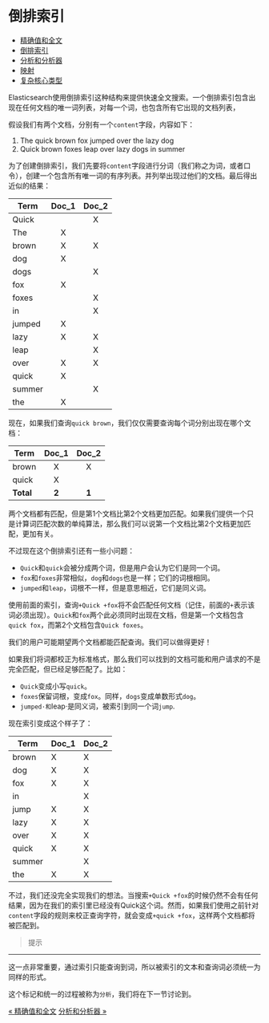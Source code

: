 
倒排索引
=======

* [精确值和全文](exact-values-versus-full-text.md)
* [倒排索引](inverted-index.md)
* [分析和分析器](analysis-and-analyzers.md)
* [映射](mapping.md)
* [复杂核心类型](complex-core-field-types.md)

Elasticsearch使用倒排索引这种结构来提供快速全文搜索。一个倒排索引包含出现在任何文档的唯一词列表，对每一个词，也包含所有它出现的文档列表，

假设我们有两个文档，分别有一个`content`字段，内容如下：

1. The quick brown fox jumped over the lazy dog
2. Quick brown foxes leap over lazy dogs in summer

为了创建倒排索引，我们先要将`content`字段进行分词（我们称之为词，或者口令），创建一个包含所有唯一词的有序列表。并列举出现过他们的文档。最后得出近似的结果：

Term    | Doc_1 | Doc_2
--------|:-----:|:----:
Quick   |       |  X    
The     |   X   |
brown   |   X   |  X
dog     |   X   |
dogs    |       |  X
fox     |   X   |
foxes   |       |  X
in      |       |  X
jumped  |   X   |
lazy    |   X   |  X
leap    |       |  X
over    |   X   |  X
quick   |   X   |
summer  |       |  X
the     |   X   |

现在，如果我们查询`quick brown`，我们仅仅需要查询每个词分别出现在哪个文档：


Term    | Doc_1 | Doc_2
--------|:-----:|:------:
brown   |   X   |  X
quick   |   X   |
**Total**   |   **2**   |  **1**


两个文档都有匹配，但是第1个文档比第2个文档更加匹配。如果我们提供一个只是计算词匹配次数的单纯算法，那么我们可以说第一个文档比第2个文档更加匹配，更加有关。

不过现在这个倒排索引还有一些小问题：

* `Quick`和`quick`会被分成两个词，但是用户会认为它们是同一个词。
* `fox`和`foxes`非常相似，`dog`和`dogs`也是一样；它们的词根相同。
* `jumped`和`leap`，词根不一样，但是意思相近，它们是同义词。

使用前面的索引，查询`+Quick +fox`将不会匹配任何文档（记住，前面的`+`表示该词必须出现）。`Quick`和`fox`两个此必须同时出现在文档，但是第一个文档包含`quick fox`，而第2个文档包含`Quick foxes`。


我们的用户可能期望两个文档都能匹配查询。我们可以做得更好！

如果我们将词都校正为标准格式，那么我们可以找到的文档可能和用户请求的不是完全匹配，但已经足够匹配了。比如：

* `Quick`变成小写`quick`。
* `foxes`保留词根，变成`fox`。同样，`dogs`变成单数形式`dog`。
* `jumped·和`leap·是同义词，被索引到同一个词`jump`.

现在索引变成这个样子了：

Term    |  Doc_1|  Doc_2
--------|-------|--------
brown   |   X   |  X
dog     |   X   |  X
fox     |   X   |  X
in      |       |  X
jump    |   X   |  X
lazy    |   X   |  X
over    |   X   |  X
quick   |   X   |  X
summer  |       |  X
the     |   X   |  X

不过，我们还没完全实现我们的想法。当搜索`+Quick +fox`的时候仍然不会有任何结果，因为在我们的索引里已经没有Quick这个词。然而，如果我们使用之前针对`content`字段的规则来校正查询字符，就会变成`+quick +fox`，这样两个文档都将被匹配到。


> 提示
-------------
这一点非常重要，通过索引只能查询到词，所以被索引的文本和查询词必须统一为同样的形式。

这个标记和统一的过程被称为`分析`，我们将在下一节讨论到。

[« 精确值和全文](exact-values-versus-full-text.md)     [分析和分析器  »](analysis-and-analyzers.md)
